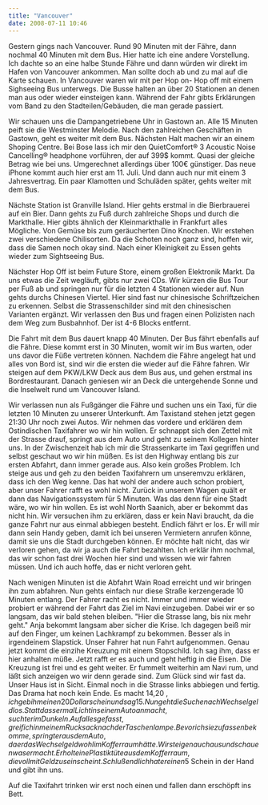 ```yaml
---
title: "Vancouver"
date: 2008-07-11 10:46
---
```

Gestern gings nach Vancouver. Rund 90 Minuten mit der Fähre, dann nochmal 40 Minuten mit dem Bus. Hier hatte ich eine andere Vorstellung. Ich dachte so an eine halbe Stunde Fähre und dann würden wir direkt im Hafen von Vancouver ankommen. Man sollte doch ab und zu mal auf die Karte schauen. In Vancouver waren wir mit per Hop on- Hop off mit einem Sighseeing Bus unterwegs. Die Busse halten an über 20 Stationen an denen man aus oder wieder einsteigen kann. Während der Fahr gibts Erklärungen vom Band zu den Stadteilen/Gebäuden, die man gerade passiert.

<!--more-->

Wir schauen uns die Dampangetriebene Uhr in Gastown an. Alle 15 Minuten peift sie die Westminster Melodie. Nach den zahlreichen Geschäften in Gastown, geht es weiter mit dem Bus. Nächsten Halt machen wir an einem Shoping Centre. Bei Bose lass ich mir den QuietComfort® 3 Acoustic Noise Cancelling® headphone vorführen, der auf 399$ kommt. Quasi der gleiche Betrag wie bei uns. Umgerechnet allerdings über 100€ günstiger. Das neue iPhone kommt auch hier erst am 11. Juli. Und dann auch nur mit einem 3 Jahresvertrag. Ein paar Klamotten und Schuläden später, gehts weiter mit dem Bus.

Nächste Station ist Granville Island. Hier gehts erstmal in die Bierbrauerei auf ein Bier. Dann gehts zu Fuß durch zahlreiche Shops und durch die Markthalle. Hier gibts ähnlich der Kleinmarkthalle in Frankfurt alles Mögliche. Von Gemüse bis zum geräucherten Dino Knochen. Wir erstehen zwei verschiedene Chilisorten. Da die Schoten noch ganz sind, hoffen wir, dass die Samen noch okay sind. Nach einer Kleinigkeit zu Essen gehts wieder zum Sightseeing Bus.

Nächster Hop Off ist beim Future Store, einem großen Elektronik Markt. Da uns etwas die Zeit wegläuft, gibts nur zwei CDs. Wir kürzen die Bus Tour per Fuß ab und springen nur für die letzten 4 Stationen wieder auf. Nun gehts durchs Chinesen Viertel. Hier sind fast nur chinesische Schriftzeichen zu erkennen. Selbst die Strassenschilder sind mit den chinesischen Varianten ergänzt. Wir verlassen den Bus und fragen einen Polizisten nach dem Weg zum Busbahnhof. Der ist 4-6 Blocks entfernt.

Die Fahrt mit dem Bus dauert knapp 40 Minuten. Der Bus fährt ebenfalls auf die Fähre. Diese kommt erst in 30 Minuten, womit wir im Bus warten, oder uns davor die Füße vertreten können. Nachdem die Fähre angelegt hat und alles von Bord ist, sind wir die ersten die wieder auf die Fähre fahren. Wir steigen auf dem PKW/LKW Deck aus dem Bus aus, und gehen erstmal ins Bordrestaurant. Danach geniesen wir an Deck die untergehende Sonne und die Inselwelt rund um Vancouver Island.

Wir verlassen nun als Fußgänger die Fähre und suchen uns ein Taxi, für die letzten 10 Minuten zu unserer Unterkunft. Am Taxistand stehen jetzt gegen 21:30 Uhr noch zwei Autos. Wir nehmen das vordere und erklären dem Ostindischen Taxifahrer wo wir hin wollen. Er schnappt sich den Zettel mit der Strasse drauf, springt aus dem Auto und geht zu seinem Kollegen hinter uns. In der Zwischenzeit hab ich mir die Strassenkarte im Taxi gegriffen und selbst geschaut wo wir hin müßen. Es ist den Highway entlang bis zur ersten Abfahrt, dann immer gerade aus. Also kein großes Problem. Ich steige aus und geh zu den beiden Taxifahrern um unseremvzu erklären, dass ich den Weg kenne. Das hat wohl der andere auch schon probiert, aber unser Fahrer rafft es wohl nicht. Zurück in unserem Wagen quält er dann das Navigationssystem für 5 Minuten. Was das denn für eine Stadt wäre, wo wir hin wollen. Es ist wohl North Saanich, aber er bekommt das nicht hin. Wir versuchen ihm zu erklären, dass er kein Navi braucht, da die ganze Fahrt nur aus einmal abbiegen besteht. Endlich fährt er los. Er will mir dann sein Handy geben, damit ich bei unseren Vermietern anrufen könne, damit sie uns die Stadt durchgeben können. Er möchte halt nicht, das wir verloren gehen, da wir ja auch die Fahrt bezahlten. Ich erklär ihm nochmal, das wir schon fast drei Wochen hier sind und wissen wie wir fahren müssen. Und ich auch hoffe, das er nicht verloren geht.

Nach wenigen Minuten ist die Abfahrt Wain Road erreicht und wir bringen ihn zum abfahren. Nun gehts einfach nur diese Straße kerzengerade 10 Minuten entlang. Der Fahrer racht es nicht. Immer und immer wieder probiert er während der Fahrt das Ziel im Navi einzugeben. Dabei wir er so langsam, das wir bald stehen bleiben. "Hier die Strasse lang, bis nix mehr geht." Anja bekommt langsam aber sicher die Krise. Ich dagegen beiß mir auf den Finger, um keinen Lachkrampf zu bekommen. Besser als in irgendeinem Slapstick. Unser Fahrer hat nun Fahrt aufgenommen. Genau jetzt kommt die einzihe Kreuzung mit einem Stopschild. Ich sag ihm, dass er hier anhalten müße. Jetzt rafft er es auch und geht heftig in die Eisen. Die Kreuzung ist frei und es geht weiter. Er fummelt weiterhin am Navi rum, und läßt sich anzeigen wo wir denn gerade sind. Zum Glück sind wir fast da. Unser Haus ist in Sicht. Einmal noch in die Strasse links abbiegen und fertig. Das Drama hat noch kein Ende. Es macht 14,20 $, ich geb ihm einen 20 Dollarschein und sag 15. Nun geht die Suche nach Wechselgeld los. Statt dass er mal Licht in seinem Auto anmacht, sucht er im Dunkeln. Auf alles gefasst, greif ich in meinem Rucksack nach der Taschenlampe. Bevor ich sie zu fassen bekomme, springt er aus dem Auto, da er das Wechselgeld wohl im Kofferraum hätte. Wir steigen auch aus und schauen was er macht. Er holt eine Plastiktüte aus dem Kofferraum, die voll mit Geld zu sein scheint. Schlußendlich hat er einen 5$ Schein in der Hand und gibt ihn uns.

Auf die Taxifahrt trinken wir erst noch einen und fallen dann erschöpft ins Bett.